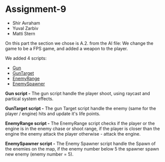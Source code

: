 # Assignment-9

* Shir Avraham
* Yuval Zarbiv
* Matti Stern

On this part the section we chose is A.2. from the AI file:
We change the game to be a FPS game, and added a weapon to the player.

We added 4 scripts:
* [Gun](https://github.com/MYS-games/Assignment-week-9/blob/master/Assets/Scripts/4-gun/Gun.cs.meta)
* [GunTarget](https://github.com/MYS-games/Assignment-week-9/blob/master/Assets/Scripts/4-gun/GunTarget.cs)
* [EnemyRange](https://github.com/MYS-games/Assignment-week-9/blob/master/Assets/Scripts/4-gun/EnemyRange.cs)
* [EnemySpawner](https://github.com/MYS-games/Assignment-week-9/blob/master/Assets/Scripts/4-gun/EnemySpawner.cs)

**Gun script -**
The gun script handle the player shoot, using raycast and partical system effects.

**GunTarget script -**
The gun Target script handle the enemy (same for the player / engine) hits and update it's life points.

**EnemyRange script -**
The EnemyRange script checks if the player or the engine is in the enemy chase or shoot range, if the player is closer than the engine the enemy attack the player otherwise - attack the engine.

**EnemySpawner script -**
The Enemy Spawner script handle the Spawn of the enemies on the map, if the enemy number below 5 the spawner spawn new enemy (enemy number = 5).

